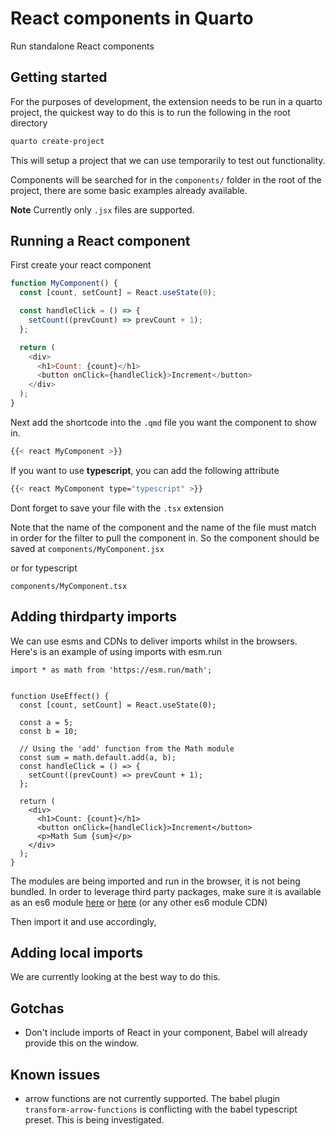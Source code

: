 # React components in Quarto

Run standalone React components

## Getting started

For the purposes of development, the extension needs to be run in a quarto project, the quickest way to do this is to run the following in the root directory

``` bash
quarto create-project
```

This will setup a project that we can use temporarily to test out functionality.

Components will be searched for in the `components/` folder in the root of the project, there are some basic examples already available.

**Note** Currently only `.jsx` files are supported.

## Running a React component

First create your react component


``` javascript
function MyComponent() {
  const [count, setCount] = React.useState(0);

  const handleClick = () => {
    setCount((prevCount) => prevCount + 1);
  };

  return (
    <div>
      <h1>Count: {count}</h1>
      <button onClick={handleClick}>Increment</button>
    </div>
  );
}
```

Next add the shortcode into the `.qmd` file you want the component to show in.

``` bash
{{< react MyComponent >}}
```

If you want to use **typescript**, you can add the following attribute

``` bash
{{< react MyComponent type="typescript" >}}
```

Dont forget to save your file with the `.tsx` extension

Note that the name of the component and the name of the file must match in order for the filter to pull the component in. So the component should be saved at `components/MyComponent.jsx`

or for typescript

`components/MyComponent.tsx`

## Adding thirdparty imports

We can use esms and CDNs to deliver imports whilst in the browsers. Here's is an example of using imports with esm.run

```
import * as math from 'https://esm.run/math';
		

function UseEffect() {
  const [count, setCount] = React.useState(0);

  const a = 5;
  const b = 10;

  // Using the 'add' function from the Math module
  const sum = math.default.add(a, b);
  const handleClick = () => {
    setCount((prevCount) => prevCount + 1);
  };

  return (
    <div>
      <h1>Count: {count}</h1>
      <button onClick={handleClick}>Increment</button>
      <p>Math Sum {sum}</p>
    </div>
  );
}
```

The modules are being imported and run in the browser, it is not being bundled. In order to leverage third party packages, make sure it is available as an es6 module [here](https://www.jsdelivr.com/esm) or [here](https://esm.run) (or any other es6 module CDN)

Then import it and use accordingly, 

## Adding local imports

We are currently looking at the best way to do this.

## Gotchas

- Don't include imports of React in your component, Babel will already provide this on the window.

## Known issues
- arrow functions are not currently supported. The babel plugin `transform-arrow-functions` is conflicting with the babel typescript preset. This is being investigated.
